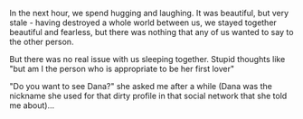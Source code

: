 In the next hour, we spend hugging and laughing. It was beautiful, but very stale - having destroyed a whole world between us, we stayed together beautiful and fearless, but there was nothing that any of us wanted to say to the other person.

But there was no real issue with us sleeping together. Stupid thoughts like "but am I the person who is appropriate to be her first lover"



"Do you want to see Dana?" she asked me after a while (Dana was the nickname she used for that dirty profile in that social network that she told me about)...
